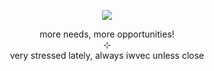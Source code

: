 <p align="center">
    <img src="https://i.postimg.cc/sDyTBy53/Untitled301-20250405131718.png">
</p>
<p align="center">
    more needs, more opportunities!
<br>
    ⊹
<br>
    very stressed lately, always iwvec unless close
</p>
<!--
**wishlizx/wishlizx** is a ✨ _special_ ✨ repository because its `README.md` (this file) appears on your GitHub profile.
